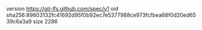 version https://git-lfs.github.com/spec/v1
oid sha256:89603132fc41692d95f0b92ec7e5377988ce973fcfbea68f0d20ed6539c6a3a9
size 2286
